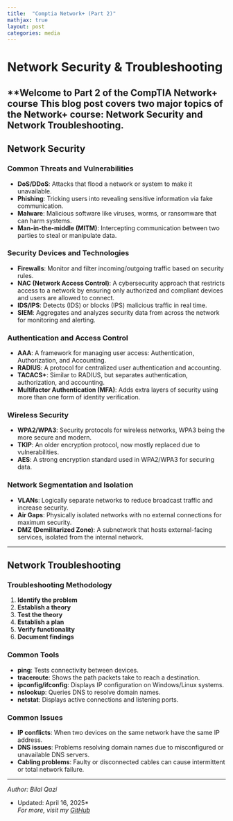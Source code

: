 ```yaml
---
title:  "Comptia Network+ (Part 2)"
mathjax: true
layout: post
categories: media
---
```

# Network Security & Troubleshooting

**Welcome to Part 2 of the CompTIA Network+ course
This blog post covers two major topics of the Network+ course: Network Security and Network Troubleshooting. 
--

## Network Security

### Common Threats and Vulnerabilities
- **DoS/DDoS**: Attacks that flood a network or system to make it unavailable.
- **Phishing**: Tricking users into revealing sensitive information via fake communication.
- **Malware**: Malicious software like viruses, worms, or ransomware that can harm systems.
- **Man-in-the-middle (MITM)**: Intercepting communication between two parties to steal or manipulate data.

### Security Devices and Technologies
- **Firewalls**: Monitor and filter incoming/outgoing traffic based on security rules.
- **NAC (Network Access Control)**: A cybersecurity approach that restricts access to a network by ensuring only authorized and compliant devices and users are allowed to connect.
- **IDS/IPS**: Detects (IDS) or blocks (IPS) malicious traffic in real time.
- **SIEM**: Aggregates and analyzes security data from across the network for monitoring and alerting.

### Authentication and Access Control
- **AAA**: A framework for managing user access: Authentication, Authorization, and Accounting.
- **RADIUS**: A protocol for centralized user authentication and accounting.
- **TACACS+**: Similar to RADIUS, but separates authentication, authorization, and accounting.
- **Multifactor Authentication (MFA)**: Adds extra layers of security using more than one form of identity verification.

### Wireless Security
- **WPA2/WPA3**: Security protocols for wireless networks, WPA3 being the more secure and modern.
- **TKIP**: An older encryption protocol, now mostly replaced due to vulnerabilities.
- **AES**: A strong encryption standard used in WPA2/WPA3 for securing data.

### Network Segmentation and Isolation
- **VLANs**: Logically separate networks to reduce broadcast traffic and increase security.
- **Air Gaps**: Physically isolated networks with no external connections for maximum security.
- **DMZ (Demilitarized Zone)**: A subnetwork that hosts external-facing services, isolated from the internal network.

---

## Network Troubleshooting

### Troubleshooting Methodology
1. **Identify the problem** 
2. **Establish a theory** 
3. **Test the theory** 
4. **Establish a plan** 
5. **Verify functionality** 
6. **Document findings** 

### Common Tools
- **ping**: Tests connectivity between devices.
- **traceroute**: Shows the path packets take to reach a destination.
- **ipconfig/ifconfig**: Displays IP configuration on Windows/Linux systems.
- **nslookup**: Queries DNS to resolve domain names.
- **netstat**: Displays active connections and listening ports.

### Common Issues
- **IP conflicts**: When two devices on the same network have the same IP address.
- **DNS issues**: Problems resolving domain names due to misconfigured or unavailable DNS servers.
- **Cabling problems**: Faulty or disconnected cables can cause intermittent or total network failure.

---

*Author: Bilal Qazi*  
* Updated: April 16, 2025*  
*For more, visit my [GitHub](https://github.com/bilalqazi12)*
